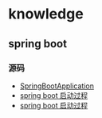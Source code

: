 # knowledge






## spring boot

### 源码
- [SpringBootApplication](./spring-boot-source-code/SpringBootApplication.md)
- [spring boot 启动过程]()
- [spring boot 启动过程]()
